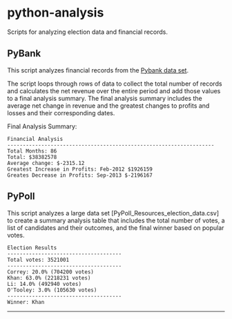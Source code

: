 # python-analysis

Scripts for analyzing election data and financial records. 

## PyBank 

This script analyzes financial records from the [Pybank data set](Pybank/Resources/Pybank_Resources_budget_data.csv).

The script loops through rows of data to collect the total number of records and calculates the net revenue over the entire period and add those values to a final analysis summary. The final analysis summary includes the average net change in revenue and the greatest changes to profits and losses and their corresponding dates. 

Final Analysis Summary: 

    Financial Analysis
    -------------------------------------------------------------------
    Total Months: 86
    Total: $38382578
    Average change: $-2315.12
    Greatest Increase in Profits: Feb-2012 $1926159
    Greates Decrease in Profits: Sep-2013 $-2196167

## PyPoll

This script analyzes a large data set [PyPoll_Resources_election_data.csv] to create a summary analysis table that includes the total number of votes, a list of candidates and their outcomes, and the final winner based on popular votes. 

    Election Results
    -------------------------------------
    Total votes: 3521001
    -------------------------------------
    Correy: 20.0% (704200 votes)
    Khan: 63.0% (2218231 votes)
    Li: 14.0% (492940 votes)
    O'Tooley: 3.0% (105630 votes)
    -------------------------------------
    Winner: Khan
-------------------------------------
